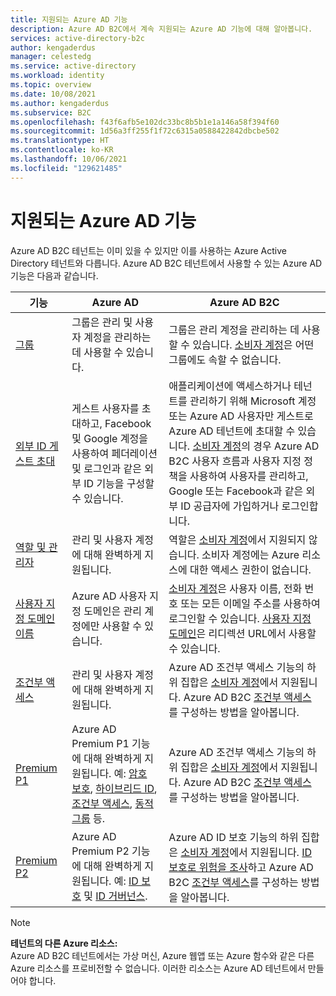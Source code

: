 ```yaml
---
title: 지원되는 Azure AD 기능
description: Azure AD B2C에서 계속 지원되는 Azure AD 기능에 대해 알아봅니다.
services: active-directory-b2c
author: kengaderdus
manager: celestedg
ms.service: active-directory
ms.workload: identity
ms.topic: overview
ms.date: 10/08/2021
ms.author: kengaderdus
ms.subservice: B2C
ms.openlocfilehash: f43f6afb5e102dc33bc8b5b1e1a146a58f394f60
ms.sourcegitcommit: 1d56a3ff255f1f72c6315a0588422842dbcbe502
ms.translationtype: HT
ms.contentlocale: ko-KR
ms.lasthandoff: 10/06/2021
ms.locfileid: "129621485"
---
```

# <a name="supported-azure-ad-features"></a>지원되는 Azure AD 기능

Azure AD B2C 테넌트는 이미 있을 수 있지만 이를 사용하는 Azure Active Directory 테넌트와 다릅니다. Azure AD B2C 테넌트에서 사용할 수 있는 Azure AD 기능은 다음과 같습니다.

|기능  |Azure AD  | Azure AD B2C |
|---------|---------|---------|
| [그룹](../active-directory/fundamentals/active-directory-groups-create-azure-portal.md) | 그룹은 관리 및 사용자 계정을 관리하는 데 사용할 수 있습니다.| 그룹은 관리 계정을 관리하는 데 사용할 수 있습니다. [소비자 계정](user-overview.md#consumer-user)은 어떤 그룹에도 속할 수 없습니다. |
| [외부 ID 게스트 초대](../active-directory//external-identities/add-users-administrator.md)| 게스트 사용자를 초대하고, Facebook 및 Google 계정을 사용하여 페더레이션 및 로그인과 같은 외부 ID 기능을 구성할 수 있습니다. | 애플리케이션에 액세스하거나 테넌트를 관리하기 위해 Microsoft 계정 또는 Azure AD 사용자만 게스트로 Azure AD 테넌트에 초대할 수 있습니다. [소비자 계정](user-overview.md#consumer-user)의 경우 Azure AD B2C 사용자 흐름과 사용자 지정 정책을 사용하여 사용자를 관리하고, Google 또는 Facebook과 같은 외부 ID 공급자에 가입하거나 로그인합니다. |
| [역할 및 관리자](../active-directory/fundamentals/active-directory-users-assign-role-azure-portal.md)| 관리 및 사용자 계정에 대해 완벽하게 지원됩니다. | 역할은 [소비자 계정](user-overview.md#consumer-user)에서 지원되지 않습니다. 소비자 계정에는 Azure 리소스에 대한 액세스 권한이 없습니다.|
| [사용자 지정 도메인 이름](../active-directory/fundamentals/add-custom-domain.md) |  Azure AD 사용자 지정 도메인은 관리 계정에만 사용할 수 있습니다. | [소비자 계정](user-overview.md#consumer-user)은 사용자 이름, 전화 번호 또는 모든 이메일 주소를 사용하여 로그인할 수 있습니다. [사용자 지정 도메인](custom-domain.md)은 리디렉션 URL에서 사용할 수 있습니다.|
| [조건부 액세스](../active-directory/conditional-access/overview.md) | 관리 및 사용자 계정에 대해 완벽하게 지원됩니다. | Azure AD 조건부 액세스 기능의 하위 집합은 [소비자 계정](user-overview.md#consumer-user)에서 지원됩니다. Azure AD B2C [조건부 액세스](conditional-access-user-flow.md)를 구성하는 방법을 알아봅니다.|
| [Premium P1](https://azure.microsoft.com/pricing/details/active-directory) | Azure AD Premium P1 기능에 대해 완벽하게 지원됩니다. 예: [암호 보호](../active-directory/authentication/concept-password-ban-bad.md), [하이브리드 ID](../active-directory/hybrid/whatis-hybrid-identity.md), [조건부 액세스](../active-directory/roles/permissions-reference.md#), [동적 그룹](../active-directory/enterprise-users/groups-create-rule.md) 등. | Azure AD 조건부 액세스 기능의 하위 집합은 [소비자 계정](user-overview.md#consumer-user)에서 지원됩니다. Azure AD B2C [조건부 액세스](conditional-access-user-flow.md)를 구성하는 방법을 알아봅니다.|
| [Premium P2](https://azure.microsoft.com/pricing/details/active-directory/) | Azure AD Premium P2 기능에 대해 완벽하게 지원됩니다. 예: [ID 보호](../active-directory/identity-protection/overview-identity-protection.md) 및 [ID 거버넌스](../active-directory/governance/identity-governance-overview.md).  | Azure AD ID 보호 기능의 하위 집합은 [소비자 계정](user-overview.md#consumer-user)에서 지원됩니다. [ID 보호로 위험을 조사](identity-protection-investigate-risk.md)하고 Azure AD B2C [조건부 액세스](conditional-access-user-flow.md)를 구성하는 방법을 알아봅니다. |

> [!NOTE]
> **테넌트의 다른 Azure 리소스:** <br>Azure AD B2C 테넌트에서는 가상 머신, Azure 웹앱 또는 Azure 함수와 같은 다른 Azure 리소스를 프로비전할 수 없습니다. 이러한 리소스는 Azure AD 테넌트에서 만들어야 합니다.